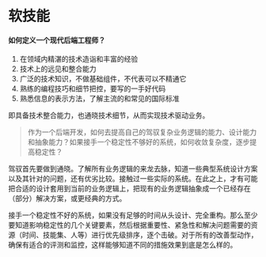 # 软技能

#### 如何定义一个现代后端工程师？

1. 在领域内精湛的技术造诣和丰富的经验
2. 技术上的远见和整合能力
3. 广泛的技术知识，不做基础组件，不代表可以不精通它
4. 熟练的编程技巧和细节把控，要写的一手好代码
5. 熟悉信息的表示方法，了解主流的和常见的国际标准

即具备技术整合能力，也通晓技术细节，从而实现技术驱动业务。

> 作为一个后端开发，如何去提高自己的驾驭复杂业务逻辑的能力、设计能力和抽象能力？如果接手一个稳定性不够好的系统，如何收敛复杂度，逐步提高稳定性？

驾驭首先要做到通晓。了解所有业务逻辑的来龙去脉，知道一些典型系统设计方案以及其针对的问题，还有优劣比较。接触过一些实际的系统。在此之上，才有可能把合适的设计套用到当前的业务逻辑上，把现有的业务逻辑抽象成一个已经存在（部分）解决方案，或更经典的方式。

接手一个稳定性不好的系统，如果没有足够的时间从头设计、完全重构。那么至少要知道影响稳定性的几个关键要素，然后根据重要性、紧急性和解决问题需要的资源（时间、技能集、人等）进行优先级排序，逐个击破。对于所有的改善型动作，确保有适合的评测和监控，这样能够知道不同的措施效果到底是怎么样的。


